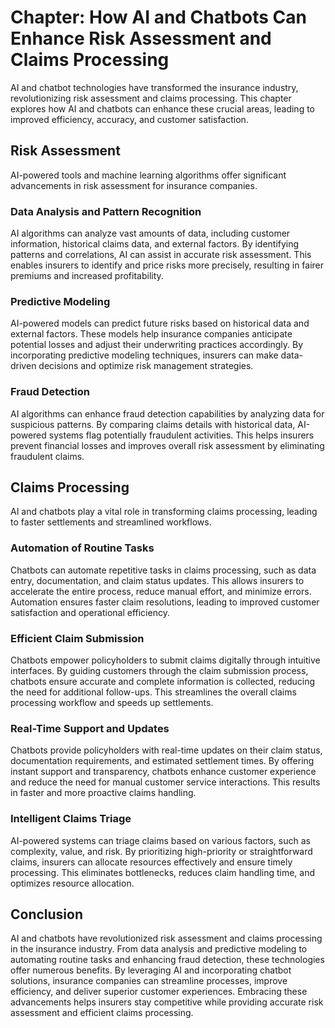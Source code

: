 Chapter: How AI and Chatbots Can Enhance Risk Assessment and Claims Processing
==============================================================================

AI and chatbot technologies have transformed the insurance industry, revolutionizing risk assessment and claims processing. This chapter explores how AI and chatbots can enhance these crucial areas, leading to improved efficiency, accuracy, and customer satisfaction.

Risk Assessment
---------------

AI-powered tools and machine learning algorithms offer significant advancements in risk assessment for insurance companies.

### Data Analysis and Pattern Recognition

AI algorithms can analyze vast amounts of data, including customer information, historical claims data, and external factors. By identifying patterns and correlations, AI can assist in accurate risk assessment. This enables insurers to identify and price risks more precisely, resulting in fairer premiums and increased profitability.

### Predictive Modeling

AI-powered models can predict future risks based on historical data and external factors. These models help insurance companies anticipate potential losses and adjust their underwriting practices accordingly. By incorporating predictive modeling techniques, insurers can make data-driven decisions and optimize risk management strategies.

### Fraud Detection

AI algorithms can enhance fraud detection capabilities by analyzing data for suspicious patterns. By comparing claims details with historical data, AI-powered systems flag potentially fraudulent activities. This helps insurers prevent financial losses and improves overall risk assessment by eliminating fraudulent claims.

Claims Processing
-----------------

AI and chatbots play a vital role in transforming claims processing, leading to faster settlements and streamlined workflows.

### Automation of Routine Tasks

Chatbots can automate repetitive tasks in claims processing, such as data entry, documentation, and claim status updates. This allows insurers to accelerate the entire process, reduce manual effort, and minimize errors. Automation ensures faster claim resolutions, leading to improved customer satisfaction and operational efficiency.

### Efficient Claim Submission

Chatbots empower policyholders to submit claims digitally through intuitive interfaces. By guiding customers through the claim submission process, chatbots ensure accurate and complete information is collected, reducing the need for additional follow-ups. This streamlines the overall claims processing workflow and speeds up settlements.

### Real-Time Support and Updates

Chatbots provide policyholders with real-time updates on their claim status, documentation requirements, and estimated settlement times. By offering instant support and transparency, chatbots enhance customer experience and reduce the need for manual customer service interactions. This results in faster and more proactive claims handling.

### Intelligent Claims Triage

AI-powered systems can triage claims based on various factors, such as complexity, value, and risk. By prioritizing high-priority or straightforward claims, insurers can allocate resources effectively and ensure timely processing. This eliminates bottlenecks, reduces claim handling time, and optimizes resource allocation.

Conclusion
----------

AI and chatbots have revolutionized risk assessment and claims processing in the insurance industry. From data analysis and predictive modeling to automating routine tasks and enhancing fraud detection, these technologies offer numerous benefits. By leveraging AI and incorporating chatbot solutions, insurance companies can streamline processes, improve efficiency, and deliver superior customer experiences. Embracing these advancements helps insurers stay competitive while providing accurate risk assessment and efficient claims processing.
